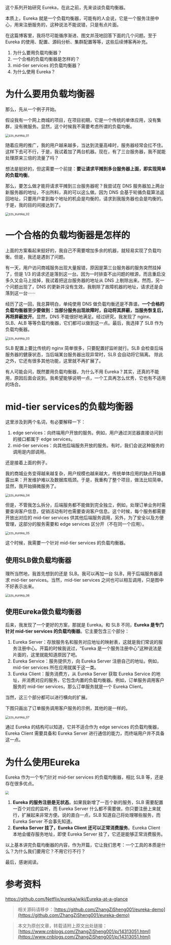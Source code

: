 这个系列开始研究 Eureka，在此之前，先来谈谈负载均衡器。

本质上，Eureka 就是一个负载均衡器，可能有的人会说，它是一个服务注册中心，用来注册服务的，这种说法不能说错，只是有点片面。

在这篇博客里，我将尽可能循序渐进、图文并茂地回答下面的几个问题。至于 Eureka 的使用、配置、源码分析、集群配置等等，这些后续博客再补充。

1. 为什么要用负载均衡器？
2. 一个合格的负载均衡器是怎样的？
2. mid-tier services 的负载均衡器？
3. 为什么使用 Eureka？

# 为什么要用负载均衡器

那么，先从一个例子开始。

假设我有一个网上商城的项目，在项目初期，它是一个传统的单体应用，没有集群，没有微服务。显然，这个时候我不需要考虑所谓的负载均衡。

<img src="https://img2020.cnblogs.com/blog/1731892/202101/1731892-20210122141348749-1508081663.png" alt="zzs_eureka_01" style="zoom:67%;" />

随着应用的推广，我的用户越来越多，当达到流量高峰时，服务器经常会扛不住。这样下去可不行，于是，我试着加了两台机器。现在，有了三台服务器，我不就能处理原来三倍的流量了吗？

想法是挺好的，但这需要一个前提：**要让请求平摊到多台服务器上面，即实现简单的负载均衡**。

那么，要怎么做才能将请求平摊到三台服务器呢？我尝试在 DNS 服务器加上两台新服务器的地址，不出所料，真的可以这么做。因为 DNS 会基于轮循负载算法返回地址，只要用户拿到每个地址的机会是均衡的，请求到我服务器也会是均衡的。于是，我的目的间接达到了。

<img src="https://img2020.cnblogs.com/blog/1731892/202101/1731892-20210122141413332-717818977.png" alt="zzs_eureka_02" style="zoom:67%;" />

# 一个合格的负载均衡器是怎样的

上面的方案看起来挺好的，我自己不需要增加多余的机器，就轻易实现了负载均衡。但是，我还是遇到了问题。

有一天，用户访问商城服务出现大量报错，原因是第三台服务器的服务突然挂掉了，但是 1/3 的请求还是落到这一台。因为一时排查不出问题的根源，而且重启没多久又会马上挂掉，我试着把这台服务器的地址从 DNS 上剔除出来。然而，另一个问题出现了，DNS 的更新并没有生效，我剔除了故障机器的地址，请求还是会落到这一台······

经历了这一回，我总算明白，单纯使用 DNS 做负载均衡还是不靠谱。**一个合格的负载均衡器至少要做到：当部分服务出现故障时，自动将其屏蔽，当服务恢复后，再将屏蔽放开**。显然，DNS 不能很好地满足。经过研究，我发现了 nginx、SLB、ALB 等等负载均衡器，它们都可以做到这一点。最后，我选择了 SLB 作为负载均衡器。

<img src="https://img2020.cnblogs.com/blog/1731892/202101/1731892-20210122141431092-1003994673.png" alt="zzs_eureka_03" style="zoom:67%;" />

SLB 配置上要比传统的 nginx 简单很多，只要配置好监听就行。SLB 会检查后端服务器的健康状态，当后端某台服务器出现异常时，SLB 会自动将它隔离。 除此之外，它还有很多其他功能，这里就不再扩展了。

有人可能会问，既然要用负载均衡器，为什么不用 Eureka？其实，还真的不能用，原因后面会说到。我希望能够说明一点，一个工具再怎么优秀，它也有不适用的场合。

# mid-tier services的负载均衡器

这里涉及到两个名词，有必要解释一下：

1. edge services：向终端用户开放的服务。例如，用户通过浏览器直接访问到的接口都属于 edge services。
2. mid-tier services：向其他后端服务开放的服务。有时，我们会说这种服务的调用是内部调用。

还是接着上面的例子。

我的商城业务变得越来越复杂，用户规模也越来越大，传统单体应用的缺点开始暴露出来：开发维护难以及数据库瓶颈。于是，我重构了整个项目，做法比较简单。显然，我开始搞微服务了。

<img src="https://img2020.cnblogs.com/blog/1731892/202101/1731892-20210122141506373-474906774.png" alt="zzs_eureka_04" style="zoom:67%;" />

但是，不管我怎么拆分，后端服务都不能做到完全独立，例如，处理订单业务时需要查询客户信息，促销活动有时也需要查询客户信息。这个时候，每个服务都需要开放出对应的 mid-tier services 供其他后端服务调用，另外，为了安全以及方便管理，这部分的服务需要和 edge services  区分开（不在同一个应用）。

<img src="https://img2020.cnblogs.com/blog/1731892/202101/1731892-20210122141513526-1748942478.png" alt="zzs_eureka_05" style="zoom:67%;" />

这个时候，我需要一个针对 mid-tier services 的负载均衡器。

## 使用SLB做负载均衡器

理所当然地，我首先想到的还是 SLB。我可以再加一台 SLB，用于后端服务器请求 mid-tier services。当然，mid-tier services 之间也可以相互调用，只是图中不好表示出来。

<img src="https://img2020.cnblogs.com/blog/1731892/202101/1731892-20210122141551635-1487707615.png" alt="zzs_eureka_06" style="zoom:67%;" />

## 使用Eureka做负载均衡器

后来，我发现了一个更好的方案，那就是 Eureka。和 SLB 不同，**Eureka 是专门针对 mid-tier services 的负载均衡器**。它主要包含三个部分：

1. Eureka Server：存放服务名和服务对应地址的映射表，这就是我们常说的服务注册中心。开篇的时候我说过，“Eureka 是一个服务注册中心”这种说法是片面的，这里就能知道原因了吧。
2. Eureka Service：服务提供方，向 Eureka Server 注册自己的地址。例如，mid-tier services 所在应用就属于这一类。
3. Eureka Client：服务消费方，从 Eureka Server 获取 Eureka Service 的地址，并消费对应的服务，它包含内置的负载均衡器。例如，订单服务调用客户服务的 mid-tier services，那么订单服务就是一个 Eureka Client。

当然，这三个部分都可以进行横向的扩展。

下图只画出了订单服务调用客户服务的示例，其他的是一样的。

<img src="https://img2020.cnblogs.com/blog/1731892/202101/1731892-20210122141616294-823444330.png" alt="zzs_eureka_07" style="zoom:67%;" />

通过 Eureka 的结构可以知道，它并不适合作为 edge services  的负载均衡器，Eureka Client 需要具备和 Eureka Server 进行通信的能力，而终端用户并不具备这一点。

# 为什么使用Eureka

Eureka 作为一个专门针对 mid-tier services 的负载均衡器，相比 SLB 等，还是存在很多优点。

<img src="https://img2020.cnblogs.com/blog/1731892/202101/1731892-20210122141633825-1237535762.png" style="zoom:67%;" />

1. **Eureka 的服务注册是无状态**。如果我新增了一百个新的服务，SLB 需要配置一百个对应的监听，而 Eureka Server 什么都不需要做，你只要注册上来就行，扩展起来非常方便。说的直白一点，SLB 知道自己将处理哪些服务，而 Eureka Server 不会事先知道。
2. **Eureka Server 挂了，Eureka Client 还可以正常消费服务**。Eureka Client 本地会缓存服务地址，即使 Eureka Server 挂了，它还是能够正常消费服务。

以上基本讲完负载均衡器的内容，作为开篇，它让我们思考：一个工具的本质是什么？为什么我们要用它？不用它行不行？

最后，感谢阅读。

# 参考资料

https://github.com/Netflix/eureka/wiki/Eureka-at-a-glance

> 相关源码请移步：[https://github.com/ZhangZiSheng001/eureka-demo](https://github.com/ZhangZiSheng001/eureka-demo)

>本文为原创文章，转载请附上原文出处链接：[https://www.cnblogs.com/ZhangZiSheng001/p/14313051.html](https://www.cnblogs.com/ZhangZiSheng001/p/14313051.html) 
